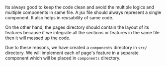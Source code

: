 Its always good to keep the code clean and avoid the multiple logics and multiple components in same file. A jsx file should always represent a single component. It also helps in reusability of same code.

On the other hand, the pages directory should contain the layout of its features because if we integrate all the sections or features in the same file then it will messed up the code.

Due to these reasons, we have created a `components` directory in `src/` directory. We will implement each of page's feature in a separate component which will be placed in `components` directory.
